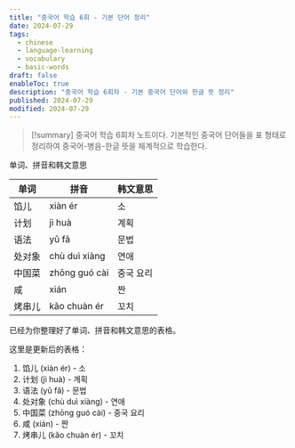 ```yaml
---
title: "중국어 학습 6회 - 기본 단어 정리"
date: 2024-07-29
tags:
  - chinese
  - language-learning
  - vocabulary
  - basic-words
draft: false
enableToc: true
description: "중국어 학습 6회차 - 기본 중국어 단어와 한글 뜻 정리"
published: 2024-07-29
modified: 2024-07-29
---
```


> [!summary]
> 중국어 학습 6회차 노트이다. 기본적인 중국어 단어들을 표 형태로 정리하여 중국어-병음-한글 뜻을 체계적으로 학습한다.


单词、拼音和韩文意思

|单词|拼音|韩文意思|
|---|---|---|
|馅儿|xiàn ér|소|
|计划|jì huà|계획|
|语法|yǔ fǎ|문법|
|处对象|chù duì xiàng|연애|
|中国菜|zhōng guó cài|중국 요리|
|咸|xián|짠|
|烤串儿|kǎo chuàn ér|꼬치|

已经为你整理好了单词、拼音和韩文意思的表格。

这里是更新后的表格：

1. 馅儿 (xiàn ér) - 소
2. 计划 (jì huà) - 계획
3. 语法 (yǔ fǎ) - 문법
4. 处对象 (chù duì xiàng) - 연애
5. 中国菜 (zhōng guó cài) - 중국 요리
6. 咸 (xián) - 짠
7. 烤串儿 (kǎo chuàn ér) - 꼬치 ​